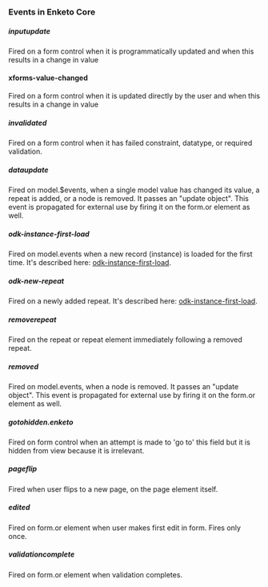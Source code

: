 ### Events in Enketo Core

##### inputupdate
Fired on a form control when it is programmatically updated and when this results in a change in value

#### xforms-value-changed
Fired on a form control when it is updated directly by the user and when this results in a change in value

##### invalidated
Fired on a form control when it has failed constraint, datatype, or required validation. 

##### dataupdate
Fired on model.$events, when a single model value has changed its value, a repeat is added, or a node is removed. It passes an "update object". This event is propagated for external use by firing it on the form.or element as well.

##### odk-instance-first-load
Fired on model.events when a new record (instance) is loaded for the first time. It's described here: [odk-instance-first-load](https://opendatakit.github.io/xforms-spec/#event:odk-instance-first-load).

##### odk-new-repeat
Fired on a newly added repeat. It's described here: [odk-instance-first-load](https://opendatakit.github.io/xforms-spec/#event:odk-new-repeat).

##### removerepeat
Fired on the repeat or repeat element immediately following a removed repeat.

##### removed
Fired on model.events, when a node is removed. It passes an "update object". This event is propagated for external use by firing it on the form.or element as well.

##### gotohidden.enketo
Fired on form control when an attempt is made to 'go to' this field but it is hidden from view because it is irrelevant.

##### pageflip
Fired when user flips to a new page, on the page element itself.

##### edited
Fired on form.or element when user makes first edit in form. Fires only once.

##### validationcomplete
Fired on form.or element when validation completes.

